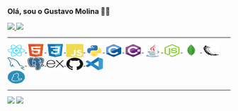 ### Olá, sou o Gustavo Molina 👨‍💻
 <div>
  <a href="https://github.com/gustavomolina17">
  <img height="180em" src="https://github-readme-stats.vercel.app/api?username=gustavomolina17&show_icons=true&theme=dark&include_all_commits=true&count_private=true"/>
  <img height="180em"  src="https://github-readme-stats.vercel.app/api/top-langs/?username=gustavomolina17&layout=compact&langs_count=7&theme=dark"/>
</div>
  <hr>
 <div>
  <img align="center" alt="React" height="30" width="40" src="https://raw.githubusercontent.com/devicons/devicon/master/icons/react/react-original.svg">
  <img align="center" alt="HTML" height="30" width="40" src="https://raw.githubusercontent.com/devicons/devicon/master/icons/html5/html5-original.svg">
  <img align="center" alt="CSS" height="30" width="40" src="https://raw.githubusercontent.com/devicons/devicon/master/icons/css3/css3-original.svg">
   <img align="center" alt="Js" height="30" width="40" src="https://raw.githubusercontent.com/devicons/devicon/master/icons/javascript/javascript-plain.svg">
  <img align="center" alt="Python" height="30" width="40" src="https://raw.githubusercontent.com/devicons/devicon/master/icons/python/python-original.svg">
  <img align="center" alt="C" height="30" width="40" src="https://raw.githubusercontent.com/devicons/devicon/master/icons/c/c-original.svg">
  <img align="center" alt="Csharp" height="30" width="40" src="https://raw.githubusercontent.com/devicons/devicon/master/icons/csharp/csharp-original.svg">
   <img align="center" alt="Java" height="30" width="40" src="https://raw.githubusercontent.com/devicons/devicon/master/icons/java/java-original.svg">
   <img align="center" alt="node" height="30" width="40" src="https://raw.githubusercontent.com/devicons/devicon/master/icons/nodejs/nodejs-original.svg">
   <img align="center" alt="mongo" height="30" width="40" src="https://raw.githubusercontent.com/devicons/devicon/master/icons/mongodb/mongodb-original.svg">
   <img align="center" alt="flask" height="30" width="40" src="https://raw.githubusercontent.com/devicons/devicon/master/icons/flask/flask-original.svg">
   <img align="center" alt="sql" height="30" width="40" src="https://raw.githubusercontent.com/devicons/devicon/master/icons/mysql/mysql-original.svg">
   <img align="center" alt="postgre" height="30" width="40" src="https://raw.githubusercontent.com/devicons/devicon/master/icons/postgresql/postgresql-original.svg">
   <img align="center" alt="express" height="30" width="40" src="https://raw.githubusercontent.com/devicons/devicon/master/icons/express/express-original.svg">
   <img align="center" alt="github" height="30" width="40" src="https://raw.githubusercontent.com/devicons/devicon/master/icons/github/github-original.svg">
    <img align="center" alt="code" height="30" width="40" src="https://raw.githubusercontent.com/devicons/devicon/master/icons/vscode/vscode-original.svg">
  <br>
   <img align="center" alt="yarn" height="30" width="40" src="https://raw.githubusercontent.com/devicons/devicon/master/icons/yarn/yarn-original.svg">
</div>
 <hr> 
  
  <div> 
  <a href="https://www.instagram.com/gustavo_molina_91/" target="_blank"><img src="https://img.shields.io/badge/-Instagram-%23E4405F?style=for-the-badge&logo=instagram&logoColor=white" target="_blank"></a>
  <a href="https://www.linkedin.com/in/gustavo-molina-a2798418/" target="_blank"><img src="https://img.shields.io/badge/-LinkedIn-%230077B5?style=for-the-badge&logo=linkedin&logoColor=white" target="_blank"></a> 
 
</div>

